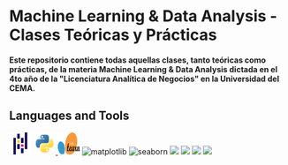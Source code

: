 # Machine Learning & Data Analysis - Clases Teóricas y Prácticas

<h4 align="left">Este repositorio contiene todas aquellas clases, tanto teóricas como prácticas, de la materia Machine Learning & Data Analysis dictada en el 4to año de la "Licenciatura Analítica de Negocios" en la Universidad del CEMA.</h4>

## Languages and Tools
<p align="left"> 
    <img src="https://raw.githubusercontent.com/devicons/devicon/2ae2a900d2f041da66e950e4d48052658d850630/icons/pandas/pandas-original.svg" alt="pandas" width="40" height="40"/>
    <a href="https://www.python.org" target="_blank" rel="noreferrer">
        <img src="https://raw.githubusercontent.com/devicons/devicon/master/icons/python/python-original.svg" alt="python" width="40" height="40" style="margin-right: 0px"/>
    </a>
    <img src="https://raw.githubusercontent.com/scikit-learn/scikit-learn/0d4a88e311997c8f70d54be472b23860521d74b3/doc/logos/scikit-learn-logo-without-subtitle.svg" alt="scikit-learn" width="40" height="40"/>
    <img src="https://raw.githubusercontent.com/matplotlib/matplotlib/e5a85f960b2d47eac371cff709b830d52c36d267/lib/matplotlib/mpl-data/images/matplotlib.svg" alt="matplotlib" width="40" height="40"/>
    <img src="https://user-images.githubusercontent.com/104145773/171375260-c711bda4-ff6d-4693-9a91-b234744f13ad.svg" alt="seaborn" width="40" height="40"/>
    <img width="40px" src="https://skillicons.dev/icons?i=git"/>
    <img width="40px" src="https://skillicons.dev/icons?i=bash"/>
    <img width="40px" src="https://skillicons.dev/icons?i=vscode"/>
    <img width="40px" src="https://skillicons.dev/icons?i=github"/>
</p>
